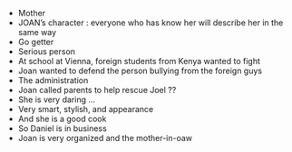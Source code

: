 - Mother
- JOAN’s character : everyone who has know her will describe her in the same way
- Go getter 
- Serious person
- At school at Vienna, foreign students from Kenya wanted to fight 
- Joan wanted to defend the person bullying from the foreign guys
- The administration 
- Joan called parents to help rescue Joel ??
- She is very daring … 
- Very smart, stylish, and appearance 
- And she is a good cook 
- So Daniel is in business 
- Joan is very organized and the mother-in-oaw 
